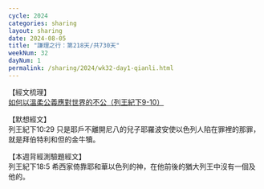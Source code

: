 ```yaml
---
cycle: 2024
categories: sharing
layout: sharing
date: 2024-08-05
title: "謙理之行：第218天/共730天"
weekNum: 32
dayNum: 1
permalink: /sharing/2024/wk32-day1-qianli.html
---
```


【經文梳理】  
<a href="https://youtu.be/uaCqklRQbDg" target="_blank">如何以溫柔公義應對世界的不公（列王紀下9-10）</a>

【默想經文】  
列王紀下10:29 只是耶戶不離開尼八的兒子耶羅波安使以色列人陷在罪裡的那罪，就是拜伯特利和但的金牛犢。

【本週背經測驗題經文】  
列王紀下18:5 希西家倚靠耶和華以色列的神，在他前後的猶大列王中沒有一個及他的。
